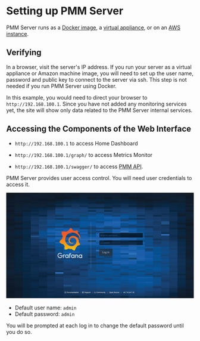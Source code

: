 # Setting up PMM Server

PMM Server runs as a [Docker image](docker.md), a [virtual appliance](virtual-appliance.md), or on an [AWS instance](aws.md).

## Verifying

In a browser, visit the server's IP address. If you run your server as a
virtual appliance or Amazon machine image, you will need to set up
the user name, password and public key to connect to the
server via ssh. This step is not needed if you run PMM Server using
Docker.

In this example, you would need to direct your browser to
`http://192.168.100.1`. Since you have not added any monitoring services yet,
the site will show only data related to the PMM Server internal services.

## Accessing the Components of the Web Interface

* `http://192.168.100.1` to access Home Dashboard

* `http://192.168.100.1/graph/` to access Metrics Monitor

* `http://192.168.100.1/swagger/` to access [PMM API](/details/api.md).

PMM Server provides user access control. You will need user credentials to access it.

![image](../../_images/PMM_Login.jpg)

- Default user name: `admin`
- Default password: `admin`

You will be prompted at each log in to change the default password until you do so.
